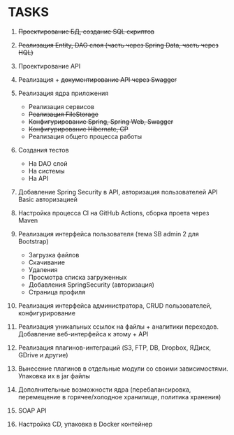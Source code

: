 # TASKS

1) ~~Проектирование БД, создание SQL скриптов~~

1) ~~Реализация Entity, DAO слоя (часть через Spring Data, часть через HQL)~~

1) Проектирование API

1) Реализация + ~~документирование API через Swagger~~

1) Реализация ядра приложения
    - Реализация сервисов
    - ~~Реализация FileStorage~~
    - ~~Конфигурирование Spring, Spring Web, Swagger~~
    - ~~Конфигурирование Hibernate, CP~~
    - Реализация общего процесса работы

1) Создания тестов
    - На DAO слой
    - На системы
    - На API

1) Добавление Spring Security в API, авторизация пользователей API Basic авторизацией

1) Настройка процесса CI на GitHub Actions, сборка проета через Maven

1) Реализация интерфейса пользователя (тема SB admin 2 для Bootstrap)
    - Загрузка файлов
    - Скачивание
    - Удаления
    - Просмотра списка загруженных
    - Добавления SpringSecurity (авторизация)
    - Страница профиля

1) Реализация интерфейса администратора, CRUD пользователей, конфигурирование

1) Реализация уникальных ссылок на файлы + аналитики переходов. 
    Добавление веб-интерфейса к этому + API

1) Реализация плагинов-интеграций (S3, FTP, DB, Dropbox, ЯДиск, GDrive и другие)

1) Вынесение плагинов в отдельные модули со своими зависимостями. 
    Упаковка их в jar файлы

1) Дополнительные возможности ядра (перебалансировка, перемещение в горячее/холодное хранилище, политика хранения)

1) SOAP API

1) Настройка CD, упаковка в Docker контейнер